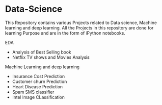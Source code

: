 # Data-Science 

This Repository contains various Projects related to Data science, Machine learning and deep learning. All the Projects in this repository are done for learning Purpose and are in the form of iPython notebooks. 

EDA 

- Analysis of Best Selling book 
- Netflix TV shows and Movies Analysis 

Machine Learning and deep learning 

- Insurance Cost Prediction 
- Customer churn Prediction 
- Heart Disease Prediction 
- Spam SMS classifier 
- Intel Image CLassification 
